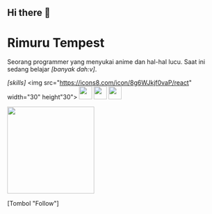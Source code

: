 ## Hi there 👋

<!--
**Bilhaq12/Bilhaq12** is a ✨ _special_ ✨ repository because its `README.md` (this file) appears on your GitHub profile.

Here are some ideas to get you started:

- 🔭 I’m currently working on ...
- 🌱 I’m currently learning ...
- 👯 I’m looking to collaborate on ...
- 🤔 I’m looking for help with ...
- 💬 Ask me about ...
- 📫 How to reach me: ...
- 😄 Pronouns: ...
- ⚡ Fun fact: ...
-->
# Rimuru Tempest

Seorang programmer yang menyukai anime dan hal-hal lucu. Saat ini sedang belajar *[banyak dah:v]*.

*[skills]*
<img src="https://icons8.com/icon/8g6WJkjf0vaP/react" width="30" height"30"> <img src="assets/python-icon.svg" width="30" height="30"> <img src="assets/javascript-icon.svg" width="30" height="30"> <img src="assets/react-icon.svg" width="30" height="30"> 

<img src="link atau kode embed GIF Rimuru" width="200">

[Tombol "Follow"]
